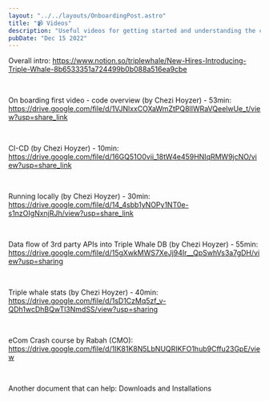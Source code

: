 ```yaml
---
layout: "../../layouts/OnboardingPost.astro"
title: "📹 Videos"
description: "Useful videos for getting started and understanding the codebase"
pubDate: "Dec 15 2022"
---
```


<style>
  time + hr { display: none !important }
</style>

Overall intro: https://www.notion.so/triplewhale/New-Hires-Introducing-Triple-Whale-8b6533351a724499b0b088a516ea9cbe
 
<br>

On boarding first video - code overview (by Chezi Hoyzer) - 53min: https://drive.google.com/file/d/1VJNlxxCOXaWmZtPQ8lIWRaVQeelwUe_t/view?usp=share_link 

<br>

CI-CD (by Chezi Hoyzer) - 10min: https://drive.google.com/file/d/16GQ51O0vii_18tW4e459HNIqRMW9jcNO/view?usp=share_link
 
<br>

Running locally (by Chezi Hoyzer) - 30min: https://drive.google.com/file/d/14_4sbb1yNOPy1NT0e-s1nzOIgNxnjRJh/view?usp=share_link
 
<br>

Data flow of 3rd party APIs into Triple Whale DB (by Chezi Hoyzer) - 55min: https://drive.google.com/file/d/15gXwkMWS7XeJj94Ir__QpSwhVs3a7gDH/view?usp=sharing
 
<br>

Triple whale stats (by Chezi Hoyzer) - 40min: https://drive.google.com/file/d/1sD1CzMq5zf_v-QDh1wcDhBQwTl3NmdSS/view?usp=sharing
 
<br>

eCom Crash course by Rabah (CMO): https://drive.google.com/file/d/1IK81K8N5LbNUQRIKFO1hub9Cffu23GpE/view
 
<br>

Another document that can help: Downloads and Installations
 
